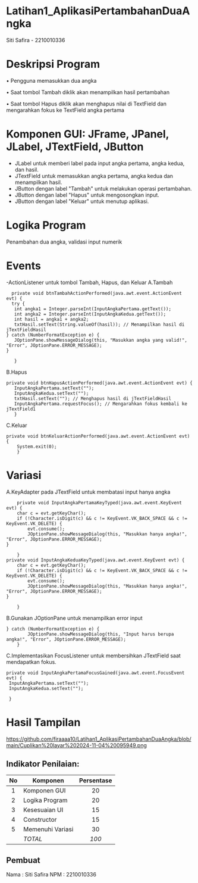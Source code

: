 # Latihan1_AplikasiPertambahanDuaAngka
 Siti Safira - 2210010336

# Deskripsi Program
• Pengguna memasukkan dua angka

• Saat tombol Tambah diklik akan menampilkan hasil pertambahan

• Saat tombol Hapus diklik akan menghapus nilai di TextField dan
mengarahkan fokus ke TextField angka pertama

# Komponen GUI: JFrame, JPanel, JLabel, JTextField, JButton
- JLabel untuk memberi label pada input angka pertama, angka kedua, dan hasil.
- JTextField untuk memasukkan angka pertama, angka kedua dan menampilkan hasil.
- JButton dengan label "Tambah" untuk melakukan operasi pertambahan.
- JButton dengan label "Hapus" untuk mengosongkan input.
- JButton dengan label "Keluar" untuk menutup aplikasi.

# Logika Program
Penambahan dua angka, validasi input numerik

# Events
-ActionListener untuk tombol Tambah, Hapus, dan Keluar
A.Tambah
 ```
   private void btnTambahActionPerformed(java.awt.event.ActionEvent evt) {                                          
   try {
    int angka1 = Integer.parseInt(InputAngkaPertama.getText());
    int angka2 = Integer.parseInt(InputAngkaKedua.getText());
    int hasil = angka1 + angka2;
    txtHasil.setText(String.valueOf(hasil)); // Menampilkan hasil di jTextFieldHasil
} catch (NumberFormatException e) {
    JOptionPane.showMessageDialog(this, "Masukkan angka yang valid!", "Error", JOptionPane.ERROR_MESSAGE);
}

    }                    
```
B.Hapus
 ```
private void btnHapusActionPerformed(java.awt.event.ActionEvent evt) {                                         
    InputAngkaPertama.setText("");
    InputAngkaKedua.setText("");
    txtHasil.setText(""); // Menghapus hasil di jTextFieldHasil
    InputAngkaPertama.requestFocus(); // Mengarahkan fokus kembali ke jTextField1
    }         
```
C.Keluar
```
private void btnKeluarActionPerformed(java.awt.event.ActionEvent evt) {                                          
    System.exit(0);
    }
```
# Variasi
A.KeyAdapter pada JTextField untuk membatasi input hanya angka
```
    private void InputAngkaPertamaKeyTyped(java.awt.event.KeyEvent evt) {                                           
    char c = evt.getKeyChar();
    if (!Character.isDigit(c) && c != KeyEvent.VK_BACK_SPACE && c != KeyEvent.VK_DELETE) {
        evt.consume();
        JOptionPane.showMessageDialog(this, "Masukkan hanya angka!", "Error", JOptionPane.ERROR_MESSAGE);
}

    }
private void InputAngkaKeduaKeyTyped(java.awt.event.KeyEvent evt) {                                         
    char c = evt.getKeyChar();
    if (!Character.isDigit(c) && c != KeyEvent.VK_BACK_SPACE && c != KeyEvent.VK_DELETE) {
        evt.consume();
        JOptionPane.showMessageDialog(this, "Masukkan hanya angka!", "Error", JOptionPane.ERROR_MESSAGE);
}

    }   
```
B.Gunakan JOptionPane untuk menampilkan error input
```
} catch (NumberFormatException e) {
        JOptionPane.showMessageDialog(this, "Input harus berupa angka!", "Error", JOptionPane.ERROR_MESSAGE);
    }
```
C.Implementasikan FocusListener untuk membersihkan JTextField
saat mendapatkan fokus.
   ```
   private void InputAngkaPertamaFocusGained(java.awt.event.FocusEvent evt) {                                              
    InputAngkaPertama.setText("");
    InputAngkaKedua.setText("");
    
    }
```    

# Hasil Tampilan
https://github.com/firaaaa10/Latihan1_AplikasiPertambahanDuaAngka/blob/main/Cuplikan%20layar%202024-11-04%20095949.png
## Indikator Penilaian:

| No  | Komponen         |  Persentase  |
| :-: | --------------   |   :-----:    |
|  1  | Komponen GUI     |    20    |
|  2  | Logika Program   |    20    |
|  3  | Kesesuaian UI    |    15    |
|  4  | Constructor      |    15    |
|  5  | Memenuhi Variasi |    30    |
|     | *TOTAL*        | *100* |

## Pembuat

Nama  : Siti Safira
NPM   : 2210010336
